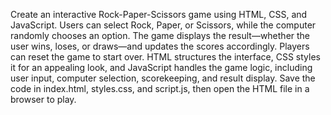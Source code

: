 Create an interactive Rock-Paper-Scissors game using HTML, CSS, and JavaScript. Users can select Rock, Paper, or Scissors, while the computer randomly chooses an option. The game displays the result—whether the user wins, loses, or draws—and updates the scores accordingly. Players can reset the game to start over.
HTML structures the interface, CSS styles it for an appealing look, and JavaScript handles the game logic, including user input, computer selection, scorekeeping, and result display. Save the code in index.html, styles.css, and script.js, then open the HTML file in a browser to play.






